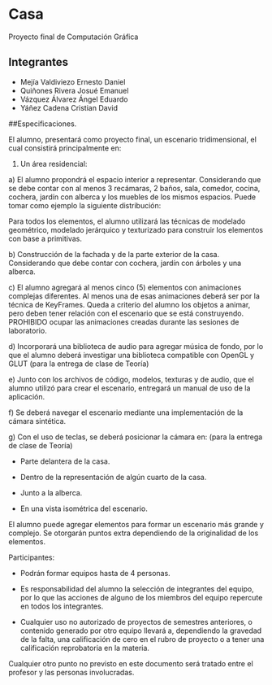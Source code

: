 # Casa
Proyecto final de Computación Gráfica

## Integrantes
* Mejía Valdiviezo Ernesto Daniel
* Quiñones Rivera Josué Emanuel
* Vázquez Álvarez Ángel Eduardo
* Yáñez Cadena Cristian David

##Especificaciones.

El alumno, presentará como proyecto final, un escenario tridimensional, el cual consistirá principalmente en:

1) Un área residencial:

a) El alumno propondrá el espacio interior a representar. Considerando que se debe contar con al menos 3 recámaras, 2 baños, sala, comedor, cocina, cochera, jardín con alberca y los muebles de los mismos espacios. Puede tomar como ejemplo la siguiente distribución:

Para todos los elementos, el alumno utilizará las técnicas de modelado geométrico, modelado jerárquico y texturizado para construir los elementos con base a primitivas.

b) Construcción de la fachada y de la parte exterior de la casa. Considerando que debe contar con cochera, jardín con árboles y una alberca.

c) El alumno agregará al menos cinco (5) elementos con animaciones complejas diferentes. Al menos una de esas animaciones deberá ser por la técnica de KeyFrames. Queda a criterio del alumno los objetos a animar, pero deben tener relación con el escenario que se está construyendo. PROHIBIDO ocupar las animaciones creadas durante las sesiones de laboratorio.

d) Incorporará una biblioteca de audio para agregar música de fondo, por lo que el alumno deberá investigar una biblioteca compatible con OpenGL y GLUT (para la entrega de clase de Teoría)

e) Junto con los archivos de código, modelos, texturas y de audio, que el alumno utilizó para crear el escenario, entregará un manual de uso de la aplicación.

f) Se deberá navegar el escenario mediante una implementación de la cámara sintética.

g) Con el uso de teclas, se deberá posicionar la cámara en: (para la entrega de clase de Teoría)

- Parte delantera de la casa.

- Dentro de la representación de algún cuarto de la casa.

- Junto a la alberca.

- En una vista isométrica del escenario.

El alumno puede agregar elementos para formar un escenario más grande y complejo. Se otorgarán puntos extra dependiendo de la originalidad de los elementos.

Participantes:

- Podrán formar equipos hasta de 4 personas.

- Es responsabilidad del alumno la selección de integrantes del equipo, por lo que las acciones de alguno de los miembros del equipo repercute en todos los integrantes.

- Cualquier uso no autorizado de proyectos de semestres anteriores, o contenido generado por otro equipo llevará a, dependiendo la gravedad de la falta, una calificación de cero en el rubro de proyecto o a tener una calificación reprobatoria en la materia.

Cualquier otro punto no previsto en este documento será tratado entre el profesor y las personas involucradas.